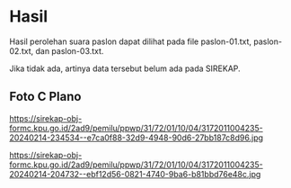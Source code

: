 # Hasil

Hasil perolehan suara paslon dapat dilihat pada file paslon-01.txt, paslon-02.txt, dan paslon-03.txt.

Jika tidak ada, artinya data tersebut belum ada pada SIREKAP.

## Foto C Plano

https://sirekap-obj-formc.kpu.go.id/2ad9/pemilu/ppwp/31/72/01/10/04/3172011004235-20240214-234534--e7ca0f88-32d9-4948-90d6-27bb187c8d96.jpg

https://sirekap-obj-formc.kpu.go.id/2ad9/pemilu/ppwp/31/72/01/10/04/3172011004235-20240214-204732--ebf12d56-0821-4740-9ba6-b81bbd76e48c.jpg
